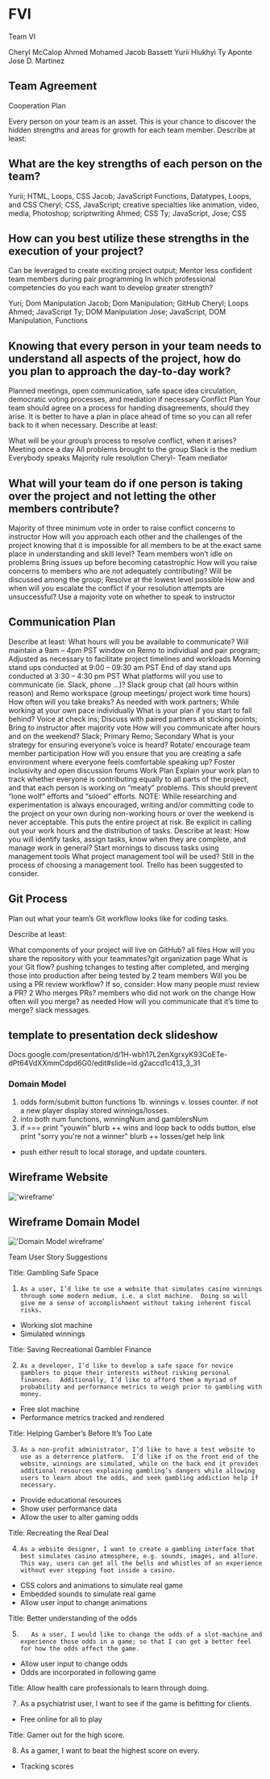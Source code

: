 # FVI

Team VI

Cheryl McCalop
Ahmed Mohamed
Jacob Bassett
Yurii Hlukhyi
Ty Aponte
Jose D. Martinez

## Team Agreement

Cooperation Plan

Every person on your team is an asset. This is your chance to discover the hidden strengths and areas for growth for each team member.
Describe at least:

## What are the key strengths of each person on the team?

Yurii; HTML, Loops, CSS
Jacob; JavaScript Functions, Datatypes, Loops, and CSS
Cheryl; CSS, JavaScript; creative specialties like animation, video, media, Photoshop; scriptwriting
Ahmed; CSS
Ty; JavaScript,
Jose; CSS

## How can you best utilize these strengths in the execution of your project?

Can be leveraged to create exciting project output; Mentor less confident team members during pair programming
In which professional competencies do you each want to develop greater strength?

Yuri; Dom Manipulation
Jacob; Dom Manipulation; GitHub
Cheryl; Loops
Ahmed; JavaScript
Ty; DOM Manipulation
Jose; JavaScript, DOM Manipulation, Functions

## Knowing that every person in your team needs to understand all aspects of the project, how do you plan to approach the day-to-day work?

Planned meetings, open communication, safe space idea circulation, democratic voting processes, and mediation if necessary
Conflict Plan
Your team should agree on a process for handing disagreements, should they arise. It is better to have a plan in place ahead of time so you can all refer back to it when necessary.
Describe at least:

What will be your group’s process to resolve conflict, when it arises?
Meeting once a day
All problems brought to the group
Slack is the medium
Everybody speaks
Majority rule resolution
Cheryl- Team mediator

## What will your team do if one person is taking over the project and not letting the other members contribute?

Majority of three minimum vote in order to raise conflict concerns to instructor
How will you approach each other and the challenges of the project knowing that it is impossible for all members to be at the exact same place in understanding and skill level?
Team members won’t idle on problems
Bring issues up before becoming catastrophic
How will you raise concerns to members who are not adequately contributing?
Will be discussed among the group; Resolve at the lowest level possible
How and when will you escalate the conflict if your resolution attempts are unsuccessful?
Use a majority vote on whether to speak to instructor

## Communication Plan

Describe at least:
What hours will you be available to communicate?
Will maintain a 9am – 4pm PST window on Remo to individual and pair program; Adjusted as necessary to facilitate project timelines and workloads
Morning stand ups conducted at 9:00 – 09:30 am PST
End of day stand ups conducted at 3:30 – 4:30 pm PST
What platforms will you use to communicate (ie. Slack, phone …)?
Slack group chat (all hours within reason) and Remo workspace (group meetings/ project work time hours)
How often will you take breaks?
As needed with work partners; While working at your own pace individually
What is your plan if you start to fall behind?
Voice at check ins; Discuss with paired partners at sticking points; Bring to instructor after majority vote
How will you communicate after hours and on the weekend?
Slack; Primary
Remo; Secondary
What is your strategy for ensuring everyone’s voice is heard?
Rotate/ encourage team member participation
How will you ensure that you are creating a safe environment where everyone feels comfortable speaking up?
Foster inclusivity and open discussion forums
Work Plan
Explain your work plan to track whether everyone is contributing equally to all parts of the project, and that each person is working on “meaty” problems. This should prevent “lone wolf” efforts and “siloed” efforts.
NOTE: While researching and experimentation is always encouraged, writing and/or committing code to the project on your own during non-working hours or over the weekend is never acceptable. This puts the entire project at risk. Be explicit in calling out your work hours and the distribution of tasks.
Describe at least:
How you will identify tasks, assign tasks, know when they are complete, and manage work in general?
Start mornings to discuss tasks using management tools
What project management tool will be used?
Still in the process of choosing a management tool. Trello has been suggested to consider. 

## Git Process

Plan out what your team’s Git workflow looks like for coding tasks.

Describe at least:

What components of your project will live on GitHub? all files
How will you share the repository with your teammates?git organization page
What is your Git flow? pushing tchanges to testing after completed, and merging those into production after being tested by 2 team members
Will you be using a PR review workflow? If so, consider:
How many people must review a PR? 2
Who merges PRs? members who did not work on the change
How often will you merge? as needed
How will you communicate that it’s time to merge? slack messages.

## template to presentation deck slideshow

Docs.google.com/presentation/d/1H-wbh17L2enXgrxyK93CoETe-dPt64VdXXmmCdpd6G0/edit#slide=id.g2accd1c413_3_31

### Domain Model

1. odds form/submit button functions 1b. winnings v. losses counter. if not a new player display stored winnings/losses.
2. into both num functions, winningNum and gamblersNum
3. if === print "youwin" blurb ++ wins and loop back to odds button, else print "sorry you're not a winner" blurb ++ losses/get help link

- push either result to local storage, and update counters.

## Wireframe Website
!['wireframe'](image/wireframe-website.png)

## Wireframe Domain Model
!['Domain Model wireframe'](image/wireframe-domain-model.png)

Team User Story Suggestions


Title: Gambling Safe Space


1.     As a user, I’d like to use a website that simulates casino winnings through some modern medium, i.e. a slot machine.  Doing so will give me a sense of accomplishment without taking inherent fiscal risks.
* Working slot machine
* Simulated winnings


Title: Saving Recreational Gambler Finance


2.     As a developer, I’d like to develop a safe space for novice gamblers to pique their interests without risking personal finances.  Additionally, I’d like to afford them a myriad of probability and performance metrics to weigh prior to gambling with money.
* Free slot machine
* Performance metrics tracked and rendered


Title: Helping Gamber’s Before It’s Too Late


3.     As a non-profit administrator, I’d like to have a test website to use as a deterrence platform.  I’d like if on the front end of the website, winnings are simulated, while on the back end it provides additional resources explaining gambling’s dangers while allowing users to learn about the odds, and seek gambling addiction help if necessary.
* Provide educational resources
* Show user performance data
* Allow the user to alter gaming odds


Title: Recreating the Real Deal


4.     As a website designer, I want to create a gambling interface that best simulates casino atmosphere, e.g. sounds, images, and allure.  This way, users can get all the bells and whistles of an experience without ever stepping foot inside a casino.
* CSS colors and animations to simulate real game
* Embedded sounds to simulate real game
* Allow user input to change animations


Title: Better understanding of the odds


5.        As a user, I would like to change the odds of a slot-machine and experience those odds in a game; so that I can get a better feel for how the odds affect the game.
* Allow user input to change odds
* Odds are incorporated in following game




Title: Allow health care professionals to learn through doing.


7. As a psychiatrist user, I want to see if the game is befitting for clients. 
* Free online for all to play


Title: Gamer out for the high score.


8. As a gamer, I want to beat the highest score on every.
* Tracking scores